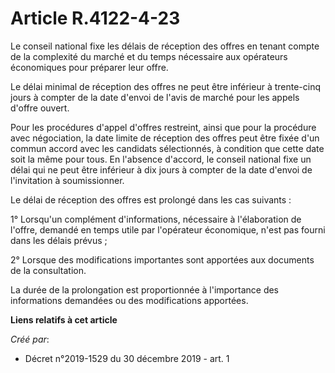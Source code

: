# Article R.4122-4-23

Le conseil national fixe les délais de réception des offres en tenant compte de la complexité du marché et du temps
nécessaire aux opérateurs économiques pour préparer leur offre.

Le délai minimal de réception des offres ne peut être inférieur à trente-cinq jours à compter de la date d'envoi de l'avis de
marché pour les appels d'offre ouvert.

Pour les procédures d'appel d'offres restreint, ainsi que pour la procédure avec négociation, la date limite de réception des
offres peut être fixée d'un commun accord avec les candidats sélectionnés, à condition que cette date soit la même pour tous.
En l'absence d'accord, le conseil national fixe un délai qui ne peut être inférieur à dix jours à compter de la date d'envoi
de l'invitation à soumissionner.

Le délai de réception des offres est prolongé dans les cas suivants :

1° Lorsqu'un complément d'informations, nécessaire à l'élaboration de l'offre, demandé en temps utile par l'opérateur
économique, n'est pas fourni dans les délais prévus ;

2° Lorsque des modifications importantes sont apportées aux documents de la consultation.

La durée de la prolongation est proportionnée à l'importance des informations demandées ou des modifications apportées.

**Liens relatifs à cet article**

_Créé par_:

  - Décret n°2019-1529 du 30 décembre 2019 - art. 1
